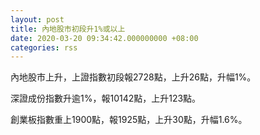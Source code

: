 ```yaml
---
layout: post
title: 內地股市初段升1%或以上
date: 2020-03-20 09:34:42.000000000 +08:00
categories: rss
---
```


內地股市上升，上證指數初段報2728點，上升26點，升幅1%。

深證成份指數升逾1%，報10142點，上升123點。

創業板指數重上1900點，報1925點，上升30點，升幅1.6%。

